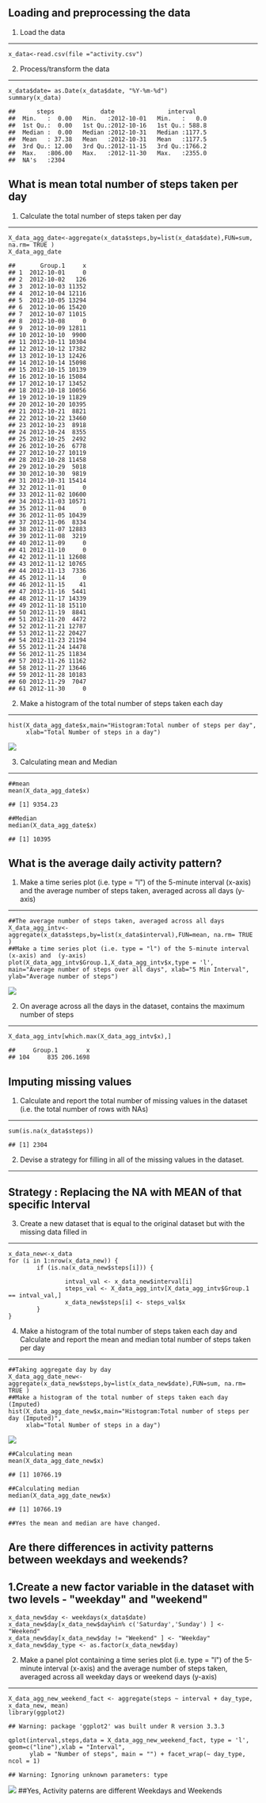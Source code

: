 Loading and preprocessing the data
----------------------------------

1. Load the data
----------------

    x_data<-read.csv(file ="activity.csv")

2. Process/transform the data
-----------------------------

    x_data$date= as.Date(x_data$date, "%Y-%m-%d")
    summary(x_data)

    ##      steps             date               interval     
    ##  Min.   :  0.00   Min.   :2012-10-01   Min.   :   0.0  
    ##  1st Qu.:  0.00   1st Qu.:2012-10-16   1st Qu.: 588.8  
    ##  Median :  0.00   Median :2012-10-31   Median :1177.5  
    ##  Mean   : 37.38   Mean   :2012-10-31   Mean   :1177.5  
    ##  3rd Qu.: 12.00   3rd Qu.:2012-11-15   3rd Qu.:1766.2  
    ##  Max.   :806.00   Max.   :2012-11-30   Max.   :2355.0  
    ##  NA's   :2304

What is mean total number of steps taken per day
------------------------------------------------

1. Calculate the total number of steps taken per day
----------------------------------------------------

    X_data_agg_date<-aggregate(x_data$steps,by=list(x_data$date),FUN=sum, na.rm= TRUE )
    X_data_agg_date

    ##       Group.1     x
    ## 1  2012-10-01     0
    ## 2  2012-10-02   126
    ## 3  2012-10-03 11352
    ## 4  2012-10-04 12116
    ## 5  2012-10-05 13294
    ## 6  2012-10-06 15420
    ## 7  2012-10-07 11015
    ## 8  2012-10-08     0
    ## 9  2012-10-09 12811
    ## 10 2012-10-10  9900
    ## 11 2012-10-11 10304
    ## 12 2012-10-12 17382
    ## 13 2012-10-13 12426
    ## 14 2012-10-14 15098
    ## 15 2012-10-15 10139
    ## 16 2012-10-16 15084
    ## 17 2012-10-17 13452
    ## 18 2012-10-18 10056
    ## 19 2012-10-19 11829
    ## 20 2012-10-20 10395
    ## 21 2012-10-21  8821
    ## 22 2012-10-22 13460
    ## 23 2012-10-23  8918
    ## 24 2012-10-24  8355
    ## 25 2012-10-25  2492
    ## 26 2012-10-26  6778
    ## 27 2012-10-27 10119
    ## 28 2012-10-28 11458
    ## 29 2012-10-29  5018
    ## 30 2012-10-30  9819
    ## 31 2012-10-31 15414
    ## 32 2012-11-01     0
    ## 33 2012-11-02 10600
    ## 34 2012-11-03 10571
    ## 35 2012-11-04     0
    ## 36 2012-11-05 10439
    ## 37 2012-11-06  8334
    ## 38 2012-11-07 12883
    ## 39 2012-11-08  3219
    ## 40 2012-11-09     0
    ## 41 2012-11-10     0
    ## 42 2012-11-11 12608
    ## 43 2012-11-12 10765
    ## 44 2012-11-13  7336
    ## 45 2012-11-14     0
    ## 46 2012-11-15    41
    ## 47 2012-11-16  5441
    ## 48 2012-11-17 14339
    ## 49 2012-11-18 15110
    ## 50 2012-11-19  8841
    ## 51 2012-11-20  4472
    ## 52 2012-11-21 12787
    ## 53 2012-11-22 20427
    ## 54 2012-11-23 21194
    ## 55 2012-11-24 14478
    ## 56 2012-11-25 11834
    ## 57 2012-11-26 11162
    ## 58 2012-11-27 13646
    ## 59 2012-11-28 10183
    ## 60 2012-11-29  7047
    ## 61 2012-11-30     0

2. Make a histogram of the total number of steps taken each day
---------------------------------------------------------------

    hist(X_data_agg_date$x,main="Histogram:Total number of steps per day", 
         xlab="Total Number of steps in a day")

![](PA1_template_files/figure-markdown_strict/unnamed-chunk-4-1.png)

3. Calculating mean and Median
------------------------------

    ##mean
    mean(X_data_agg_date$x)

    ## [1] 9354.23

    ##Median
    median(X_data_agg_date$x)

    ## [1] 10395

What is the average daily activity pattern?
-------------------------------------------

1. Make a time series plot (i.e. type = "l") of the 5-minute interval (x-axis) and the average number of steps taken, averaged across all days (y-axis)
-------------------------------------------------------------------------------------------------------------------------------------------------------

    ##The average number of steps taken, averaged across all days
    X_data_agg_intv<-aggregate(x_data$steps,by=list(x_data$interval),FUN=mean, na.rm= TRUE )
    ##Make a time series plot (i.e. type = "l") of the 5-minute interval (x-axis) and  (y-axis) 
    plot(X_data_agg_intv$Group.1,X_data_agg_intv$x,type = 'l',
    main="Average number of steps over all days", xlab="5 Min Interval", 
    ylab="Average number of steps")

![](PA1_template_files/figure-markdown_strict/unnamed-chunk-6-1.png)

2. On average across all the days in the dataset, contains the maximum number of steps
--------------------------------------------------------------------------------------

    X_data_agg_intv[which.max(X_data_agg_intv$x),]

    ##     Group.1        x
    ## 104     835 206.1698

Imputing missing values
-----------------------

1. Calculate and report the total number of missing values in the dataset (i.e. the total number of rows with NAs)
------------------------------------------------------------------------------------------------------------------

    sum(is.na(x_data$steps))

    ## [1] 2304

2. Devise a strategy for filling in all of the missing values in the dataset.
-----------------------------------------------------------------------------

Strategy : Replacing the NA with MEAN of that specific Interval
---------------------------------------------------------------

3. Create a new dataset that is equal to the original dataset but with the missing data filled in
-------------------------------------------------------------------------------------------------

    x_data_new<-x_data
    for (i in 1:nrow(x_data_new)) {
            if (is.na(x_data_new$steps[i])) {
                    
                    intval_val <- x_data_new$interval[i]
                    steps_val <- X_data_agg_intv[X_data_agg_intv$Group.1 == intval_val,]
                    x_data_new$steps[i] <- steps_val$x
            }
    }

4. Make a histogram of the total number of steps taken each day and Calculate and report the mean and median total number of steps taken per day
------------------------------------------------------------------------------------------------------------------------------------------------

    ##Taking aggregate day by day
    X_data_agg_date_new<-aggregate(x_data_new$steps,by=list(x_data_new$date),FUN=sum, na.rm= TRUE )
    ##Make a histogram of the total number of steps taken each day (Imputed)
    hist(X_data_agg_date_new$x,main="Histogram:Total number of steps per day (Imputed)", 
         xlab="Total Number of steps in a day")

![](PA1_template_files/figure-markdown_strict/unnamed-chunk-10-1.png)

    ##Calculating mean
    mean(X_data_agg_date_new$x)

    ## [1] 10766.19

    ##Calculating median
    median(X_data_agg_date_new$x)

    ## [1] 10766.19

    ##Yes the mean and median are have changed.

Are there differences in activity patterns between weekdays and weekends?
-------------------------------------------------------------------------

1.Create a new factor variable in the dataset with two levels - "weekday" and "weekend"
---------------------------------------------------------------------------------------

    x_data_new$day <- weekdays(x_data$date)
    x_data_new$day[x_data_new$day%in% c('Saturday','Sunday') ] <- "Weekend"
    x_data_new$day[x_data_new$day != "Weekend" ] <- "Weekday"
    x_data_new$day_type <- as.factor(x_data_new$day)

2. Make a panel plot containing a time series plot (i.e. type = "l") of the 5-minute interval (x-axis) and the average number of steps taken, averaged across all weekday days or weekend days (y-axis)
-------------------------------------------------------------------------------------------------------------------------------------------------------------------------------------------------------

    X_data_agg_new_weekend_fact <- aggregate(steps ~ interval + day_type, x_data_new, mean)
    library(ggplot2)

    ## Warning: package 'ggplot2' was built under R version 3.3.3

    qplot(interval,steps,data = X_data_agg_new_weekend_fact, type = 'l',  geom=c("line"),xlab = "Interval", 
          ylab = "Number of steps", main = "") + facet_wrap(~ day_type, ncol = 1)

    ## Warning: Ignoring unknown parameters: type

![](PA1_template_files/figure-markdown_strict/unnamed-chunk-12-1.png)
\#\#Yes, Activity paterns are different Weekdays and Weekends
